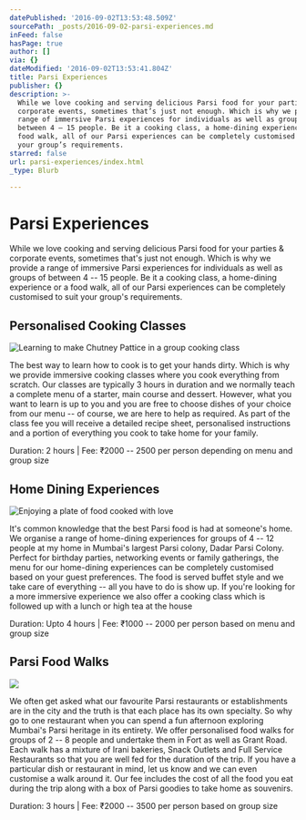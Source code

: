 ```yaml
---
datePublished: '2016-09-02T13:53:48.509Z'
sourcePath: _posts/2016-09-02-parsi-experiences.md
inFeed: false
hasPage: true
author: []
via: {}
dateModified: '2016-09-02T13:53:41.804Z'
title: Parsi Experiences
publisher: {}
description: >-
  While we love cooking and serving delicious Parsi food for your parties &
  corporate events, sometimes that’s just not enough. Which is why we provide a
  range of immersive Parsi experiences for individuals as well as groups of
  between 4 – 15 people. Be it a cooking class, a home-dining experience or a
  food walk, all of our Parsi experiences can be completely customised to suit
  your group’s requirements.
starred: false
url: parsi-experiences/index.html
_type: Blurb

---
```

# Parsi Experiences

While we love cooking and serving delicious Parsi food for your parties & corporate events, sometimes that's just not enough. Which is why we provide a range of immersive Parsi experiences for individuals as well as groups of between 4 -- 15 people. Be it a cooking class, a home-dining experience or a food walk, all of our Parsi experiences can be completely customised to suit your group's requirements.

## Personalised Cooking Classes
![Learning to make Chutney Pattice in a group cooking class](https://the-grid-user-content.s3-us-west-2.amazonaws.com/20f0ca0b-710b-464d-abe2-7b2720c6b4c1.jpg)

The best way to learn how to cook is to get your hands dirty. Which is why we provide immersive cooking classes where you cook everything from scratch. Our classes are typically 3 hours in duration and we normally teach a complete menu of a starter, main course and dessert. However, what you want to learn is up to you and you are free to choose dishes of your choice from our menu -- of course, we are here to help as required. As part of the class fee you will receive a detailed recipe sheet, personalised instructions and a portion of everything you cook to take home for your family.

Duration: 2 hours | Fee: ₹2000 -- 2500 per person depending on menu and group size

## Home Dining Experiences
![Enjoying a plate of food cooked with love](https://the-grid-user-content.s3-us-west-2.amazonaws.com/dd3959ca-85af-49ee-8471-b23a0e9ca1d5.jpg)

It's common knowledge that the best Parsi food is had at someone's home. We organise a range of home-dining experiences for groups of 4 -- 12 people at my home in Mumbai's largest Parsi colony, Dadar Parsi Colony. Perfect for birthday parties, networking events or family gatherings, the menu for our home-dining experiences can be completely customised based on your guest preferences. The food is served buffet style and we take care of everything -- all you have to do is show up. If you're looking for a more immersive experience we also offer a cooking class which is followed up with a lunch or high tea at the house

Duration: Upto 4 hours | Fee: ₹1000 -- 2000 per person based on menu and group size

## Parsi Food Walks
![](https://the-grid-user-content.s3-us-west-2.amazonaws.com/7ddc2665-17e5-4624-a0e1-d3dfe7ff0990.png)

We often get asked what our favourite Parsi restaurants or establishments are in the city and the truth is that each place has its own specialty. So why go to one restaurant when you can spend a fun afternoon exploring Mumbai's Parsi heritage in its entirety. We offer personalised food walks for groups of 2 -- 8 people and undertake them in Fort as well as Grant Road. Each walk has a mixture of Irani bakeries, Snack Outlets and Full Service Restaurants so that you are well fed for the duration of the trip. If you have a particular dish or restaurant in mind, let us know and we can even customise a walk around it. Our fee includes the cost of all the food you eat during the trip along with a box of Parsi goodies to take home as souvenirs.

Duration: 3 hours | Fee: ₹2000 -- 3500 per person based on group size